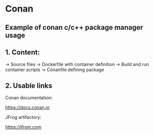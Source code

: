 # Conan
## Example of conan c/c++ package manager usage

## 1. Content:

-> Source files
-> Dockerfile with container definition
-> Build and run container scripts
-> Conanfile defining package

## 2. Usable links

Conan documentation:

https://docs.conan.io

JFrog artifactory:

https://jfrom.com
